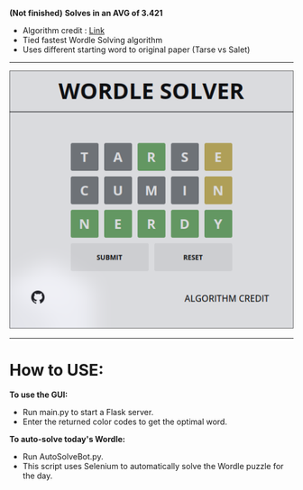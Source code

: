 **(Not finished)**
**Solves in an AVG of 3.421**
- Algorithm credit : <a href="http://wordle-page.s3-website-us-east-1.amazonaws.com/assets/Wordle_Paper_Final.pdf">Link</a>
- Tied fastest Wordle Solving algorithm
- Uses different starting word to original paper (Tarse vs Salet)
___

![Web](imgs/image.png)
___
# How to USE:
**To use the GUI:**
- Run main.py to start a Flask server.
- Enter the returned color codes to get the optimal word.

**To auto-solve today's Wordle:**
- Run AutoSolveBot.py.
- This script uses Selenium to automatically solve the Wordle puzzle for the day.
